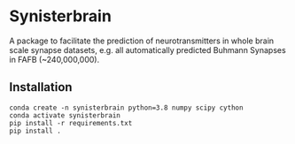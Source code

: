 # Synisterbrain
A package to facilitate the prediction of neurotransmitters in whole brain scale synapse datasets, e.g. all automatically predicted Buhmann Synapses in FAFB (~240,000,000).

## Installation
```
conda create -n synisterbrain python=3.8 numpy scipy cython
conda activate synisterbrain
pip install -r requirements.txt
pip install .
```

